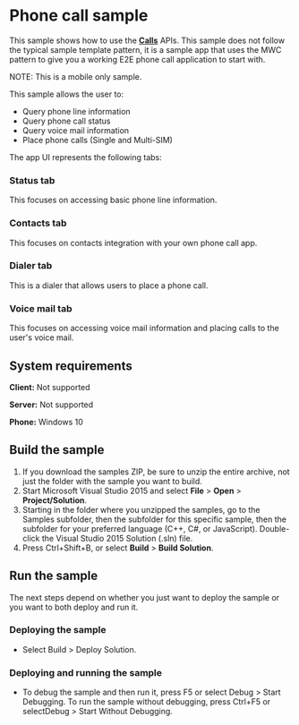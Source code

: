 ﻿<!---
 category: Communications
  samplefwlink: http://go.microsoft.com/fwlink/p/?LinkId=620586&clcid=0x409
--->

# Phone call sample

This sample shows how to use the [**Calls**](https://msdn.microsoft.com/en-us/library/windows/apps/windows.applicationmodel.calls.aspx) APIs. This sample does not follow the typical sample template pattern, it is a sample app that uses the MWC pattern to give you a working E2E phone call application to start with. 

NOTE: This is a mobile only sample.

This sample allows the user to:

-   Query phone line information
-   Query phone call status
-   Query voice mail information
-   Place phone calls (Single and Multi-SIM)

The app UI represents the following tabs:

### Status tab

This focuses on accessing basic phone line information.

### Contacts tab

This focuses on contacts integration with your own phone call app.

### Dialer tab

This is a dialer that allows users to place a phone call.

### Voice mail tab

This focuses on accessing voice mail information and placing calls to the user's voice mail.

## System requirements

**Client:** Not supported

**Server:** Not supported

**Phone:**  Windows 10

## Build the sample

1. If you download the samples ZIP, be sure to unzip the entire archive, not just the folder with the sample you want to build. 
2. Start Microsoft Visual Studio 2015 and select **File** \> **Open** \> **Project/Solution**.
3. Starting in the folder where you unzipped the samples, go to the Samples subfolder, then the subfolder for this specific sample, then the subfolder for your preferred language (C++, C#, or JavaScript). Double-click the Visual Studio 2015 Solution (.sln) file.
4. Press Ctrl+Shift+B, or select **Build** \> **Build Solution**.

## Run the sample

The next steps depend on whether you just want to deploy the sample or you want to both deploy and run it.

### Deploying the sample

- Select Build > Deploy Solution. 

### Deploying and running the sample

- To debug the sample and then run it, press F5 or select Debug >  Start Debugging. To run the sample without debugging, press Ctrl+F5 or selectDebug > Start Without Debugging. 

